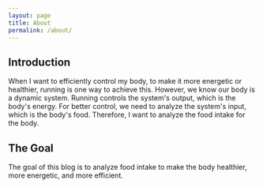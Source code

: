 ```yaml
---
layout: page
title: About
permalink: /about/
---
```


## Introduction

When I want to efficiently control my body, to make it more energetic or healthier, running is one way to achieve this. However, we know our body is a dynamic system. Running controls the system's output, which is the body's energy. For better control, we need to analyze the system's input, which is the body's food. Therefore, I want to analyze the food intake for the body.

## The Goal

The goal of this blog is to analyze food intake to make the body healthier, more energetic, and more efficient.
